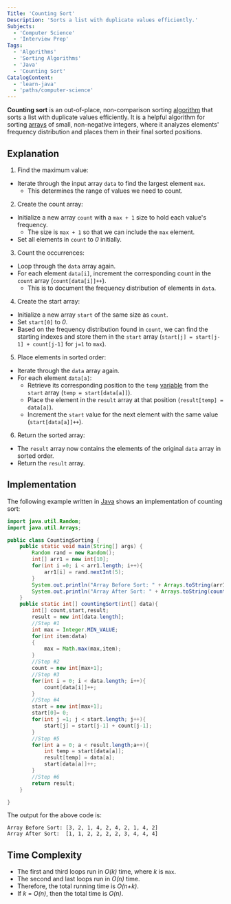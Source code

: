 ```yaml
---
Title: 'Counting Sort'
Description: 'Sorts a list with duplicate values efficiently.'
Subjects:
  - 'Computer Science'
  - 'Interview Prep'
Tags:
  - 'Algorithms'
  - 'Sorting Algorithms'
  - 'Java'
  - 'Counting Sort'
CatalogContent:
  - 'learn-java'
  - 'paths/computer-science'
---
```


**Counting sort** is an out-of-place, non-comparison sorting [algorithm](https://www.codecademy.com/resources/docs/general/algorithm) that sorts a list with duplicate values efficiently. It is a helpful algorithm for sorting [arrays](https://www.codecademy.com/resources/docs/java/arrays) of small, non-negative integers, where it analyzes elements' frequency distribution and places them in their final sorted positions.

## Explanation

1. Find the maximum value:

- Iterate through the input array `data` to find the largest element `max`.
  - This determines the range of values we need to count.

2. Create the count array:

- Initialize a new array `count` with a `max + 1` size to hold each value's frequency. 
    - The size is `max + 1` so that we can include the `max` element.
- Set all elements in `count` to _0_ initially.

3. Count the occurrences:

- Loop through the `data` array again.
- For each element `data[i]`, increment the corresponding count in the `count` array (`count[data[i]]++`). 
    - This is to document the frequency distribution of elements in `data`.

4. Create the start array:

- Initialize a new array `start` of the same size as `count`.
- Set `start[0]` to _0_.
- Based on the frequency distribution found in `count`, we can find the starting indexes and store them in the `start` array (`start[j] = start[j-1] + count[j-1]` for `j=1` to `max`).

5. Place elements in sorted order:

- Iterate through the `data` array again.
- For each element `data[a]`:
   - Retrieve its corresponding position to the `temp` [variable](https://www.codecademy.com/resources/docs/java/variables) from the `start` array (`temp = start[data[a]]`).
   - Place the element in the `result` array at that position (`result[temp] = data[a]`).
   - Increment the `start` value for the next element with the same value (`start[data[a]]++`).

6. Return the sorted array:

- The `result` array now contains the elements of the original `data` array in sorted order.
- Return the `result` array.

## Implementation

The following example written in [Java](https://www.codecademy.com/resources/docs/java) shows an implementation of counting sort:

```java
import java.util.Random;
import java.util.Arrays;

public class CountingSorting {
    public static void main(String[] args) {
        Random rand = new Random();
        int[] arr1 = new int[10];
        for(int i =0; i < arr1.length; i++){
            arr1[i] = rand.nextInt(5);
        }
        System.out.println("Array Before Sort: " + Arrays.toString(arr1));
        System.out.println("Array After Sort: " + Arrays.toString(countingSort(arr1)));
    }
    public static int[] countingSort(int[] data){
        int[] count,start,result;
        result = new int[data.length];
        //Step #1
        int max = Integer.MIN_VALUE;
        for(int item:data)
        {
            max = Math.max(max,item);
        }
        //Step #2
        count = new int[max+1];
        //Step #3
        for(int i = 0; i < data.length; i++){
            count[data[i]]++;
        }
        //Step #4
        start = new int[max+1];
        start[0]= 0;
        for(int j =1; j < start.length; j++){
            start[j] = start[j-1] + count[j-1];
        }
        //Step #5
        for(int a = 0; a < result.length;a++){
            int temp = start[data[a]];
            result[temp] = data[a];
            start[data[a]]++;
        }
        //Step #6
        return result;
    }

}
```

The output for the above code is:

```shell
Array Before Sort: [3, 2, 1, 4, 2, 4, 2, 1, 4, 2]
Array After Sort:  [1, 1, 2, 2, 2, 2, 3, 4, 4, 4]
```

## Time Complexity

- The first and third loops run in _O(k)_ time, where _k_ is `max`.
- The second and last loops run in _O(n)_ time.
- Therefore, the total running time is _O(n+k)_.
- If _k_ = _O(n)_, then the total time is _O(n)_.